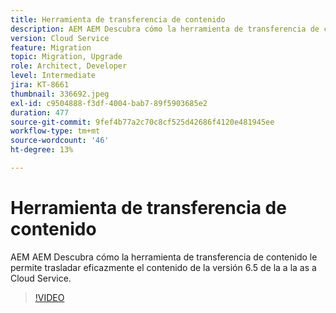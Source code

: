 ```yaml
---
title: Herramienta de transferencia de contenido
description: AEM AEM Descubra cómo la herramienta de transferencia de contenido le permite trasladar eficazmente el contenido de la versión 6.5 de la a la as a Cloud Service.
version: Cloud Service
feature: Migration
topic: Migration, Upgrade
role: Architect, Developer
level: Intermediate
jira: KT-8661
thumbnail: 336692.jpeg
exl-id: c9504888-f3df-4004-bab7-89f5903685e2
duration: 477
source-git-commit: 9fef4b77a2c70c8cf525d42686f4120e481945ee
workflow-type: tm+mt
source-wordcount: '46'
ht-degree: 13%

---
```


# Herramienta de transferencia de contenido

AEM AEM Descubra cómo la herramienta de transferencia de contenido le permite trasladar eficazmente el contenido de la versión 6.5 de la a la as a Cloud Service.

>[!VIDEO](https://video.tv.adobe.com/v/336692?quality=12&learn=on)
